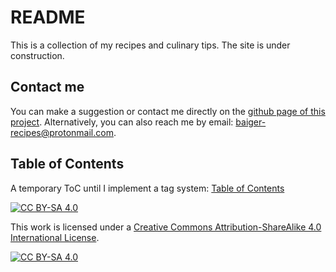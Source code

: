 # README

This is a collection of my recipes and culinary tips. The site is under construction.
## Contact me
You can make a suggestion or contact me directly on the [github page of this project](https://github.com/baiger/recipes/). Alternatively, you can also reach me by email: <baiger-recipes@protonmail.com>.

## Table of Contents
A temporary ToC until I implement a tag system: [Table of Contents](https://baiger.github.io/recipes/toc)

[![CC BY-SA 4.0][cc-by-sa-shield]][cc-by-sa]

This work is licensed under a
[Creative Commons Attribution-ShareAlike 4.0 International License][cc-by-sa].

[![CC BY-SA 4.0][cc-by-sa-image]][cc-by-sa]

[cc-by-sa]: http://creativecommons.org/licenses/by-sa/4.0/
[cc-by-sa-image]: https://licensebuttons.net/l/by-sa/4.0/88x31.png
[cc-by-sa-shield]: https://img.shields.io/badge/License-CC%20BY--SA%204.0-lightgrey.svg
